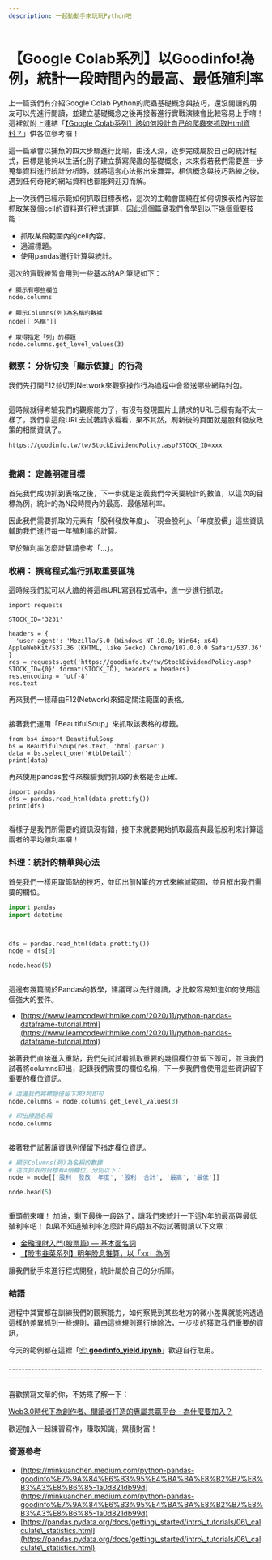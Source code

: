 ```yaml
---
description: 一起動動手來玩玩Python吧
---
```


# 【Google Colab系列】以Goodinfo!為例，統計一段時間內的最高、最低殖利率

上一篇我們有介紹Google Colab Python的爬蟲基礎概念與技巧，還沒閱讀的朋友可以先進行閱讀，並建立基礎概念之後再接著進行實戰演練會比較容易上手唷！ 這裡就附上連結「[【Google Colab系列】該如何設計自己的爬蟲來抓取Html資料？](google-colab-xi-lie-gai-ru-he-she-ji-zi-ji-de-pa-chong-lai-zhua-qu-html-zi-liao.md)」供各位參考囉！



這一篇章會以捕魚的四大步驟進行比喻，由淺入深，逐步完成屬於自己的統計程式，目標是能夠以生活化例子建立撰寫爬蟲的基礎概念，未來假若我們需要進一步蒐集資料進行統計分析時，就將這套心法搬出來舞弄，相信概念與技巧熟練之後，遇到任何奇耙的網站資料也都能夠迎刃而解。



上一次我們已經示範如何抓取目標表格，這次的主軸會圍繞在如何切換表格內容並抓取某幾個cell的資料進行程式運算，因此這個篇章我們會學到以下幾個重要技能：

* 抓取某段範圍內的cell內容。
* 過濾標題。
* 使用pandas進行計算與統計。

這次的實戰練習會用到一些基本的API筆記如下：

```
# 顯示有哪些欄位
node.columns

# 顯示Columns(列)為名稱的數據
node[['名稱']] 

# 取得指定「列」的標題
node.columns.get_level_values(3)
```

### 觀察： 分析切換「顯示依據」的行為

我們先打開F12並切到Network來觀察操作行為過程中會發送哪些網路封包。

<figure><img src="../.gitbook/assets/股利發放年度_封包觀察.png" alt=""><figcaption></figcaption></figure>

這時候就得考驗我們的觀察能力了，有沒有發現圖片上請求的URL已經有點不太一樣了，我們拿這段URL去試著請求看看，果不其然，刷新後的頁面就是股利發放政策的相關資訊了。



```
https://goodinfo.tw/tw/StockDividendPolicy.asp?STOCK_ID=xxx
```

<figure><img src="../.gitbook/assets/股利發放年度頁面.png" alt=""><figcaption></figcaption></figure>

### 撒網： 定義明確目標

首先我們成功抓到表格之後，下一步就是定義我們今天要統計的數值，以這次的目標為例，統計的為N段時間內的最高、最低殖利率。

因此我們需要抓取的元素有「股利發放年度」、「現金股利」、「年度股價」這些資訊輔助我們進行每一年殖利率的計算。



至於殖利率怎麼計算請參考「...」。

### 收網： 撰寫程式進行抓取重要區塊

這時候我們就可以大膽的將這串URL寫到程式碼中，進一步進行抓取。

```
import requests

STOCK_ID='3231'

headers = {
  'user-agent': 'Mozilla/5.0 (Windows NT 10.0; Win64; x64) AppleWebKit/537.36 (KHTML, like Gecko) Chrome/107.0.0.0 Safari/537.36'
}
res = requests.get('https://goodinfo.tw/tw/StockDividendPolicy.asp?STOCK_ID={0}'.format(STOCK_ID), headers = headers)
res.encoding = 'utf-8'
res.text
```

再來我們一樣藉由F12(Network)來錨定關注範圍的表格。

<figure><img src="../.gitbook/assets/限縮表格範圍.png" alt=""><figcaption></figcaption></figure>

接著我們運用「BeautifulSoup」來抓取該表格的標籤。

```
from bs4 import BeautifulSoup
bs = BeautifulSoup(res.text, 'html.parser')
data = bs.select_one('#tblDetail')
print(data)
```

再來使用pandas套件來檢驗我們抓取的表格是否正確。

```
import pandas
dfs = pandas.read_html(data.prettify())
print(dfs)
```

<figure><img src="../.gitbook/assets/股利資訊.png" alt=""><figcaption></figcaption></figure>

看樣子是我們所需要的資訊沒有錯，接下來就要開始抓取最高與最低股利來計算這兩者的平均殖利率囉！

### 料理：統計的精華與心法

首先我們一樣用取節點的技巧，並印出前N筆的方式來縮減範圍，並且框出我們需要的欄位。

```python
import pandas
import datetime



dfs = pandas.read_html(data.prettify())
node = dfs[0]

node.head(5)
```

<figure><img src="../.gitbook/assets/抓取殖利率.png" alt=""><figcaption></figcaption></figure>

這邊有幾篇關於Pandas的教學，建議可以先行閱讀，才比較容易知道如何使用這個強大的套件。

* [https://www.learncodewithmike.com/2020/11/python-pandas-dataframe-tutorial.html](https://www.learncodewithmike.com/2020/11/python-pandas-dataframe-tutorial.html)

接著我們直接進入重點，我們先試試看抓取重要的幾個欄位並留下即可，並且我們試著將columns印出，記錄我們需要的欄位名稱，下一步我們會使用這些資訊留下重要的欄位資訊。

```python
# 這邊我們將標題僅留下第3列即可
node.columns = node.columns.get_level_values(3)

# 印出標題名稱
node.columns
```

<figure><img src="../.gitbook/assets/標題名稱.png" alt=""><figcaption></figcaption></figure>

接著我們試著讓資訊列僅留下指定欄位資訊。

```python
# 顯示Columns(列)為名稱的數據
# 這次抓取的目標有4個欄位，分別以下：
node = node[['股利  發放  年度', '股利  合計', '最高', '最低']] 

node.head(5)
```

<figure><img src="../.gitbook/assets/留下指定欄位資訊.png" alt=""><figcaption></figcaption></figure>

重頭戲來囉！ 加油，剩下最後一段路了，讓我們來統計一下這N年的最高與最低殖利率吧！ 如果不知道殖利率怎麼計算的朋友不妨試著閱讀以下文章：&#x20;

* [金融理財入門(股票篇) — 基本面名詞](https://www.potatomedia.co/s/bXdkrdvG)
* [【股市韭菜系列】明年股息推算，以「xx」為例](https://www.potatomedia.co/s/hlGfSzx)

讓我們動手來進行程式開發，統計屬於自己的分析庫。

###

### 結語

過程中其實都在訓練我們的觀察能力，如何察覺到某些地方的微小差異就能夠透過這樣的差異抓到一些規則，藉由這些規則進行排除法，一步步的獲取我們重要的資訊，



今天的範例都在這裡「[📦 **goodinfo\_yield.ipynb**](../jupyter-examples/goodinfo\_yield.ipynb)」歡迎自行取用。

\------------------------------------------------------------------------------------------------

喜歡撰寫文章的你，不妨來了解一下：

[Web3.0時代下為創作者、閱讀者打造的專屬共贏平台 - 為什麼要加入？](https://www.potatomedia.co/s/2PmFxsq)&#x20;

歡迎加入一起練習寫作，賺取知識，累積財富！



### 資源參考

* [https://minkuanchen.medium.com/python-pandas-goodinfo%E7%9A%84%E6%B3%95%E4%BA%BA%E8%B2%B7%E8%B3%A3%E8%B6%85-1a0d821db99d](https://minkuanchen.medium.com/python-pandas-goodinfo%E7%9A%84%E6%B3%95%E4%BA%BA%E8%B2%B7%E8%B3%A3%E8%B6%85-1a0d821db99d)
* [https://pandas.pydata.org/docs/getting\_started/intro\_tutorials/06\_calculate\_statistics.html](https://pandas.pydata.org/docs/getting\_started/intro\_tutorials/06\_calculate\_statistics.html)
